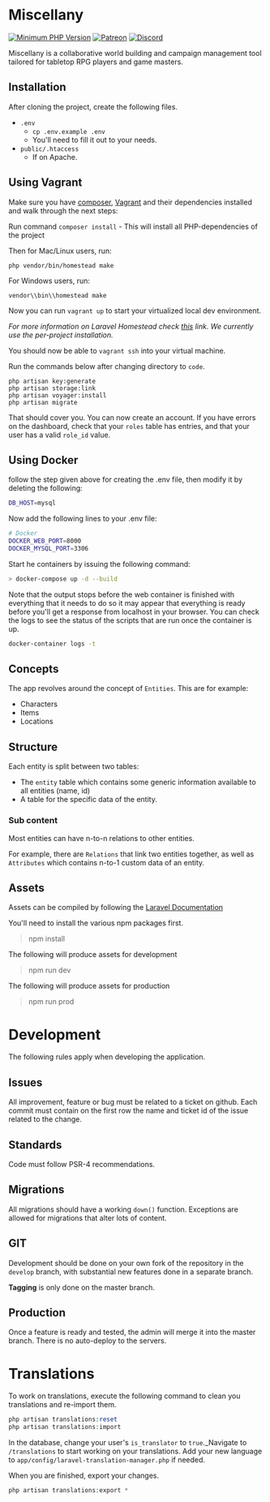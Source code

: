 # Miscellany

[![Minimum PHP Version](http://img.shields.io/badge/php-%3E%3D%207.1-8892BF.svg)](https://php.net/)
[![Patreon](https://img.shields.io/badge/Patreon-Support-orange.svg)](https://patreon.com/kankaio)
[![Discord](https://img.shields.io/discord/413623253366603777.svg)](https://discord.gg/rhsyZJ4)

Miscellany is a collaborative world building and campaign management tool tailored for tabletop RPG players and game masters.

## Installation

After cloning the project, create the following files.

* `.env`
  * `cp .env.example .env`
  * You'll need to fill it out to your needs.
* `public/.htaccess`
  * If on Apache.


## Using Vagrant
Make sure you have [composer](https://getcomposer.org), [Vagrant](https://www.vagrantup.com/) and their dependencies installed and walk through the next steps:

Run command `composer install` - This will install all PHP-dependencies of the project

Then for Mac/Linux users, run:

`php vendor/bin/homestead make`

For Windows users, run:

`vendor\\bin\\homestead make`

Now you can run `vagrant up` to start your virtualized local dev environment.

_For more information on Laravel Homestead check [this](https://laravel.com/docs/5.8/homestead) link. We currently use the per-project installation._

You should now be able to `vagrant ssh` into your virtual machine.

Run the commands below after changing directory to `code`.

```
php artisan key:generate
php artisan storage:link
php artisan voyager:install
php artisan migrate
```

That should cover you. You can now create an account. If you have errors on the dashboard, check that your `roles` table has entries, and that your user has a valid `role_id` value.

## Using Docker
follow the step given above for creating the .env file, then modify it by deleting the following:
```bash
DB_HOST=mysql
```
Now add the following lines to your .env file:
```bash
# Docker
DOCKER_WEB_PORT=8000
DOCKER_MYSQL_PORT=3306
```
Start he containers by issuing the following command:
```bash
> docker-compose up -d --build
```
Note that the output stops before the web container is finished with everything that it needs to do so it may appear that everything is ready before you'll get a response from localhost in your browser. You can check the logs to see the status of the scripts that are run once the container is up.
```bash
docker-container logs -t
```


## Concepts

The app revolves around the concept of `Entities`. This are for example:

* Characters
* Items
* Locations

## Structure

Each entity is split between two tables: 

* The `entity` table which contains some generic information available to all entities (name, id)
* A table for the specific data of the entity.

### Sub content
Most entities can have n-to-n relations to other entities.

For example, there are `Relations` that link two entities together, as well as `Attributes` which contains n-to-1 custom data of an entity.

## Assets

Assets can be compiled by following the [Laravel Documentation](https://laravel.com/docs/5.6/mix)

You'll need to install the various npm packages first.
> npm install

The following will produce assets for development

> npm run dev

The following will produce assets for production

> npm run prod  

# Development

The following rules apply when developing the application.

## Issues

All improvement, feature or bug must be related to a ticket on github. Each commit must contain on the first row the name and ticket id of the issue related to the change.

## Standards

Code must follow PSR-4 recommendations.

## Migrations

All migrations should have a working `down()` function. Exceptions are allowed for migrations that alter lots of content.

## GIT

Development should be done on your own fork of the repository in the `develop` branch, with substantial new features done in a separate branch.

**Tagging** is only done on the master branch.

## Production

Once a feature is ready and tested, the admin will merge it into the master branch. There is no auto-deploy to the servers.

# Translations

To work on translations, execute the following command to clean you translations and re-import them.

```php
php artisan translations:reset
php artisan translations:import
```

In the database, change your user's `is_translator` to `true`._Navigate to `/translations` to start working on your translations. Add your new language to `app/config/laravel-translation-manager.php` if needed.

When you are finished, export your changes.

```php
php artisan translations:export *
```
